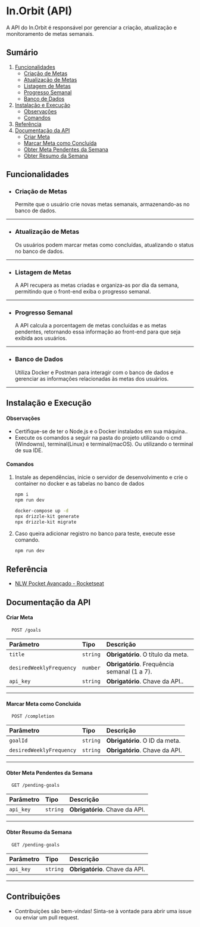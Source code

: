 
# In.Orbit (API)

A API do In.Orbit é responsável por gerenciar a criação, atualização e monitoramento de metas semanais.

## Sumário

1. [Funcionalidades](#funcionalidade)
    - [Criação de Metas](#criacao-metas)
    - [Atualização de Metas](#atualizacao-metas)
    - [Listagem de Metas](#listagem-metas)
    - [Progresso Semanal](#progresso-semanal)
    - [Banco de Dados](#banco-dados)
2. [Instalação e Execução](#instalacao-execucao)
    - [Observações](#observacao)
    - [Comandos](#comandos)
3. [Referência](#referencia)
4. [Documentação da API](#documentacao-api)
    - [Criar Meta](#criar-meta)
    - [Marcar Meta como Concluída](#marcar-meta)
    - [Obter Meta Pendentes da Semana](#obter-meta)
    - [Obter Resumo da Semana](#obter-resumo)

## Funcionalidades
- ### Criação de Metas
    Permite que o usuário crie novas metas          semanais,    armazenando-as no banco de dados.
---
- ### Atualização de Metas
    Os usuários podem marcar metas como concluídas, atualizando o status no banco de dados.
---
- ### Listagem de Metas
    A API recupera as metas criadas e organiza-as por dia da semana, permitindo que o front-end exiba o progresso semanal.
---
- ### Progresso Semanal
    A API calcula a porcentagem de metas concluídas e as metas pendentes, retornando essa informação ao front-end para que seja exibida aos usuários.
---
- ### Banco de Dados
    Utiliza Docker e Postman para interagir com o banco de dados e gerenciar as informações relacionadas às metas dos usuários.
---
## Instalação e Execução

#### Observações

- Certifique-se de ter o Node.js e o Docker instalados em sua máquina..
- Execute os comandos a seguir na pasta do projeto utilizando o cmd (Windowns), terminal(Linux) e terminal(macOS). Ou utilizando o terminal de sua IDE.

#### Comandos
    
1.  Instale as dependências, inicie o servidor de desenvolvimento e crie o container no docker e as tabelas no banco de dados
    ```bash 
    npm i
    npm run dev
    
    docker-compose up -d
    npx drizzle-kit generate
    npx drizzle-kit migrate
    ```
2.  Caso queira adicionar registro no banco para teste, execute esse comando.
    ```bash 
    npm run dev
    ```

        
## Referência

 - [NLW Pocket  Avançado - Rocketseat](https://app.rocketseat.com.br/classroom/nlw-17-pocket-intermediario)



## Documentação da API

#### Criar Meta

```http
  POST /goals
```

| Parâmetro   | Tipo       | Descrição                           |
| :---------- | :--------- | :---------------------------------- |
| `title` | `string` | **Obrigatório**. O título da meta. |
| `desiredWeeklyFrequency` | `number` | **Obrigatório**. Frequência semanal (1 a 7). |
| `api_key` | `string` | **Obrigatório**. Chave da API.. |


---
#### Marcar Meta como Concluída

```http
  POST /completion
```

| Parâmetro   | Tipo       | Descrição                           |
| :---------- | :--------- | :---------------------------------- |
| `goalId` | `string` | **Obrigatório**. O ID da meta. |
| `desiredWeeklyFrequency` | `string` | **Obrigatório**. Chave da API. |

---
#### Obter Meta Pendentes da Semana

```http
  GET /pending-goals
```

| Parâmetro   | Tipo       | Descrição                           |
| :---------- | :--------- | :---------------------------------- |
| `api_key` | `string` | **Obrigatório**. Chave da API. |

---

#### Obter Resumo da Semana

```http
  GET /pending-goals
```

| Parâmetro   | Tipo       | Descrição                           |
| :---------- | :--------- | :---------------------------------- |
| `api_key` | `string` | **Obrigatório**. Chave da API. |

---




## Contribuições
- Contribuições são bem-vindas! Sinta-se à vontade para abrir uma issue ou enviar um pull request.